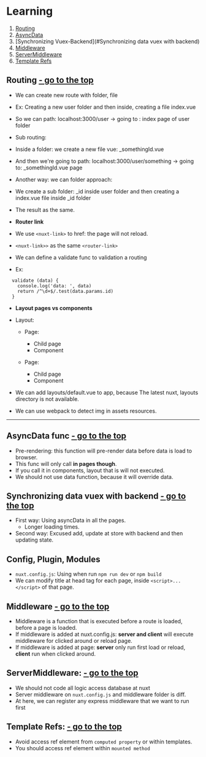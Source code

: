 # Learning
1. [Routing](#routing)
2. [AsyncData](#asyncdata)
3. [Synchronizing Vuex-Backend](#Synchronizing data vuex with backend)
4. [Middleware](#middleware)
5. [ServerMiddleware](#serverMiddleware)
5. [Template Refs](#TemplateRefs)

## Routing [- go to the top](#learning)
- We can create new route with folder, file
- Ex: Creating a new user folder and then inside, creating a file index.vue
- So we can path: localhost:3000/user -> going to : index page of user folder


- Sub routing:
- Inside a folder: we create a new file vue: _somethingId.vue
- And then we're going to path: localhost:3000/user/something -> going to: _somethingId.vue page


- Another way: we can folder approach:
- We create a sub folder: _id inside user folder and then creating a index.vue file inside _id folder
- The result as the same.


- **Router link**
- We use ``<nuxt-link>`` to href: the page will not reload.
- ``<nuxt-link>>`` as the same ``<router-link>``
- We can define a validate func to validation a routing
- Ex:
```
  validate (data) {
    console.log('data: ', data)
    return /^\d+$/.test(data.params.id)
  }
```

- **Layout pages vs components**
- Layout: 
  + Page: 
    + Child page
    + Component
    
  + Page:
    + Child page
    + Component

- We can add layouts/default.vue to app, because The latest nuxt, layouts directory is not available.
- We can use webpack to detect img in assets resources.


---
## AsyncData func [- go to the top](#learning)
- Pre-rendering: this function will pre-render data before data is load to browser.
- This func will only call **in pages though**.
- If you call it in components, layout that is will not executed.
- We should not use data function, because it will override data.


## Synchronizing data vuex with backend [- go to the top](#learning)
- First way: Using asyncData in all the pages.
   - Longer loading times.
- Second way: Excused add, update at store with backend and then updating state.

## Config, Plugin, Modules
- ``nuxt.config.js``: Using when run ``npm run dev`` or ``npm build``
- We can modify title at head tag for each page, inside ``<script>...</script>`` of that page.

## Middleware [- go to the top](#learning)
- Middleware is a function that is executed before a route is loaded, before a page is loaded.
- If middleware is added at nuxt.config.js: **server and client** will execute middleware for clicked around or reload page.
- If middleware is added at page: **server** only run first load or reload, **client** run when clicked around.

## ServerMiddleware:  [- go to the top](#learning)
- We should not code all logic access database at nuxt
- Server middleware on ``nuxt.config.js`` and middleware folder is diff. 
- At here, we can register any express middleware that we want to run first

## Template Refs: [- go to the top](#learning)
- Avoid access ref element from ``computed property`` or within templates.
- You should access ref element within ``mounted method``

